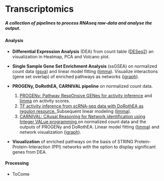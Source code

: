 # Transcriptomics


##### A collection of pipelines to *process* RNAseq raw-data and *analyse* the output.

#### Analysis
* **Differential Expression Analysis** (DEA) from count table (<a href="https://www.bioconductor.org/packages/devel/bioc/vignettes/DESeq2/inst/doc/DESeq2.html" target="_blank">DESeq2</a>) an visualization in Heatmap, PCA and Volcano plot.
* **Single Sample Gene Set Enrichment Analysis** (ssGSEA) on normalized count data (<a href="https://bmcbioinformatics.biomedcentral.com/articles/10.1186/1471-2105-14-7" target="_blank">gsva</a>) and linear model fitting (<a href="https://kasperdanielhansen.github.io/genbioconductor/html/limma.html" target="_blank">limma</a>). Visualize interactions (gene set overlap) of enriched pathways as networks (<a href="https://igraph.org" target="_blank">igraph</a>).
* **PROGENy, DoRothEA, CARNIVAL pipeline** on normalized count data.

	1. <a href="https://saezlab.github.io/progeny/" target="_blank">PROGENy: Pathway RespOnsive GENes for activity inference</a> and <a href="https://kasperdanielhansen.github.io/genbioconductor/html/limma.html" target="_blank">limma</a> on activity scores.
	2. <a href="https://saezlab.github.io/dorothea/articles/single_cell_vignette.html">TF activity inference from scRNA-seq data with DoRothEA as regulon resource.
</a> Subsequent linear modeling (<a href="https://kasperdanielhansen.github.io/genbioconductor/html/limma.html" target="_blank">limma</a>).
	3. <a href="https://saezlab.github.io/CARNIVAL/">CARNIVAL: CAusal Reasoning for Network identification using Integer VALue programming
</a> on normalized count data and the outputs of PROGENy and DoRothEA. Linear model fitting (<a href="https://kasperdanielhansen.github.io/genbioconductor/html/limma.html" target="_blank">limma</a>) and network visualization (<a href="https://igraph.org" target="_blank">igraph</a>).
+ **Visualization** of enriched pathways on the basis of STRING Protein-Protein-Interaction (PPI) networks with the option to display significant genes from DEA.

#### Processing

+ ToCome
